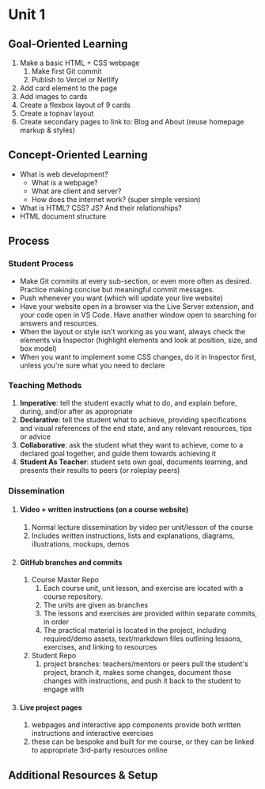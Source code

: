 # Unit 1

## Goal-Oriented Learning

1. Make a basic HTML + CSS webpage
   1. Make first Git commit
   2. Publish to Vercel or Netlify
2. Add card element to the page
3. Add images to cards
4. Create a flexbox layout of 9 cards
5. Create a topnav layout
6. Create secondary pages to link to: Blog and About (reuse homepage markup & styles)


## Concept-Oriented Learning

* What is web development?
  * What is a webpage?
  * What are client and server?
  * How does the internet work? (super simple version)
* What is HTML? CSS? JS? And their relationships?
* HTML document structure


## Process

### Student Process

* Make Git commits at every sub-section, or even more often as desired. Practice making concise but meaningful commit messages.
* Push whenever you want (which will update your live website)
* Have your website open in a browser via the Live Server extension, and your code open in VS Code. Have another window open to searching for answers and resources.
* When the layout or style isn't working as you want, always check the elements via Inspector (highlight elements and look at position, size, and box model)
* When you want to implement some CSS changes, do it in Inspector first, unless you're sure what you need to declare

### Teaching Methods

1. **Imperative**: tell the student exactly what to do, and explain before, during, and/or after as appropriate
2. **Declarative**: tell the student what to achieve, providing specifications and visual references of the end state, and any relevant resources, tips or advice
3. **Collaborative**: ask the student what they want to achieve, come to a declared goal together, and guide them towards achieving it
4. **Student As Teacher**: student sets own goal, documents learning, and presents their results to peers (or roleplay peers)

### Dissemination

1. ####  Video + written instructions (on a course website)
   
   1. Normal lecture dissemination by video per unit/lesson of the course
   2. Includes written instructions, lists and explanations, diagrams, illustrations, mockups, demos
   
2. #### GitHub branches and commits
   
   1. Course Master Repo 
      1. Each course unit, unit lesson, and exercise are located with a course repository.
      2. The units are given as branches
      3. The lessons and exercises are provided within separate commits, in order
      4. The practical material is located in the project, including required/demo assets, text/markdown files outlining lessons, exercises, and linking to resources   
   2. Student Repo   
      1. project branches: teachers/mentors or peers pull the student's project, branch it, makes some changes, document those changes with instructions, and push it back to the student to engage with
   
3. #### Live project pages

      1. webpages and interactive app components provide both written instructions and interactive exercises
      2. these can be bespoke and built for me course, or they can be linked to appropriate 3rd-party resources online


## Additional Resources & Setup
